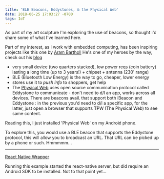 ```yaml
---
title: 'BLE Beacons, Eddystones, & the Physical Web'
date: 2018-06-25 17:03:27 -0700
tags: IoT
---
```


As part of my art sculpture I'm exploring the use of beacons, so thought I'd share some of what I've learned here. 

Part of my interest, as I work with embedded computing, has been inspiring projects like this one by [Aram Bartholl](https://hyperallergic.com/231483/fire-up-a-wifi-router-hidden-inside-a-rock/) He's one of my heroes by the way, check out his [blog](https://arambartholl.com/blog/)

- very small device (two quarters stacked), low power reqs (coin battery) lasting a long time (up to 3 years!) + chipset + antenna (230' range)
- BLE (Bluetooth Low Energy) is the way to go, cheaper, lower energy
- stores use it to *push info* to shoppers, get help
- The [Physical Web](https://google.github.io/physical-web/get-started) uses open source communication protocol called Eddystone to communicate - don't need to d/l an app, works across all devices. There are beacons avail. that support both iBeacon and Eddystone : in the previous you'd need to d/l a specific app, for the latter, just open a browser that supports TPW (The Physical Web) to see same content.

Reading this, I just installed 'Physical Web' on my Android phone.

To explore this, you would use a BLE beacon that supports the Eddystone protocol, this will allow you to broadcast an URL. That URL can be picked up by a phone or such. Hmmmmm...

----------------
[React Native Wrapper](https://github.com/Artirigo/react-native-kontaktio)

Running this example started the react-native server, but did require an Android SDK to be installed. Not to that point yet...

